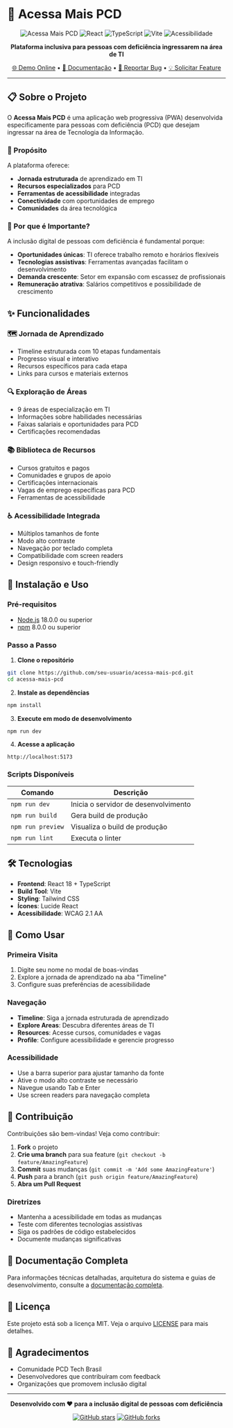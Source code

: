 # 🚀 Acessa Mais PCD

<div align="center">

![Acessa Mais PCD](https://img.shields.io/badge/Acessa%20Mais%20PCD-1.0.0-blue)
![React](https://img.shields.io/badge/React-18.3.1-61DAFB)
![TypeScript](https://img.shields.io/badge/TypeScript-5.5.3-3178C6)
![Vite](https://img.shields.io/badge/Vite-5.4.2-646CFF)
![Acessibilidade](https://img.shields.io/badge/Acessibilidade-WCAG%202.1%20AA-green)

**Plataforma inclusiva para pessoas com deficiência ingressarem na área de TI**

[🌐 Demo Online](#) • [📖 Documentação](./docs/README.md) • [🐛 Reportar Bug](#) • [💡 Solicitar Feature](#)

</div>

---

## 📋 Sobre o Projeto

O **Acessa Mais PCD** é uma aplicação web progressiva (PWA) desenvolvida especificamente para pessoas com deficiência (PCD) que desejam ingressar na área de Tecnologia da Informação. 

### 🎯 Propósito

A plataforma oferece:
- **Jornada estruturada** de aprendizado em TI
- **Recursos especializados** para PCD
- **Ferramentas de acessibilidade** integradas
- **Conectividade** com oportunidades de emprego
- **Comunidades** da área tecnológica

### 🌟 Por que é Importante?

A inclusão digital de pessoas com deficiência é fundamental porque:

- **Oportunidades únicas**: TI oferece trabalho remoto e horários flexíveis
- **Tecnologias assistivas**: Ferramentas avançadas facilitam o desenvolvimento
- **Demanda crescente**: Setor em expansão com escassez de profissionais
- **Remuneração atrativa**: Salários competitivos e possibilidade de crescimento

## ✨ Funcionalidades

### 🗺️ Jornada de Aprendizado
- Timeline estruturada com 10 etapas fundamentais
- Progresso visual e interativo
- Recursos específicos para cada etapa
- Links para cursos e materiais externos

### 🔍 Exploração de Áreas
- 9 áreas de especialização em TI
- Informações sobre habilidades necessárias
- Faixas salariais e oportunidades para PCD
- Certificações recomendadas

### 📚 Biblioteca de Recursos
- Cursos gratuitos e pagos
- Comunidades e grupos de apoio
- Certificações internacionais
- Vagas de emprego específicas para PCD
- Ferramentas de acessibilidade

### ♿ Acessibilidade Integrada
- Múltiplos tamanhos de fonte
- Modo alto contraste
- Navegação por teclado completa
- Compatibilidade com screen readers
- Design responsivo e touch-friendly

## 🚀 Instalação e Uso

### Pré-requisitos

- [Node.js](https://nodejs.org/) 18.0.0 ou superior
- [npm](https://www.npmjs.com/) 8.0.0 ou superior

### Passo a Passo

1. **Clone o repositório**
```bash
git clone https://github.com/seu-usuario/acessa-mais-pcd.git
cd acessa-mais-pcd
```

2. **Instale as dependências**
```bash
npm install
```

3. **Execute em modo de desenvolvimento**
```bash
npm run dev
```

4. **Acesse a aplicação**
```
http://localhost:5173
```

### Scripts Disponíveis

| Comando | Descrição |
|---------|-----------|
| `npm run dev` | Inicia o servidor de desenvolvimento |
| `npm run build` | Gera build de produção |
| `npm run preview` | Visualiza o build de produção |
| `npm run lint` | Executa o linter |

## 🛠️ Tecnologias

- **Frontend**: React 18 + TypeScript
- **Build Tool**: Vite
- **Styling**: Tailwind CSS
- **Ícones**: Lucide React
- **Acessibilidade**: WCAG 2.1 AA

## 📱 Como Usar

### Primeira Visita
1. Digite seu nome no modal de boas-vindas
2. Explore a jornada de aprendizado na aba "Timeline"
3. Configure suas preferências de acessibilidade

### Navegação
- **Timeline**: Siga a jornada estruturada de aprendizado
- **Explore Areas**: Descubra diferentes áreas de TI
- **Resources**: Acesse cursos, comunidades e vagas
- **Profile**: Configure acessibilidade e gerencie progresso

### Acessibilidade
- Use a barra superior para ajustar tamanho da fonte
- Ative o modo alto contraste se necessário
- Navegue usando Tab e Enter
- Use screen readers para navegação completa

## 🤝 Contribuição

Contribuições são bem-vindas! Veja como contribuir:

1. **Fork** o projeto
2. **Crie uma branch** para sua feature (`git checkout -b feature/AmazingFeature`)
3. **Commit** suas mudanças (`git commit -m 'Add some AmazingFeature'`)
4. **Push** para a branch (`git push origin feature/AmazingFeature`)
5. **Abra um Pull Request**

### Diretrizes
- Mantenha a acessibilidade em todas as mudanças
- Teste com diferentes tecnologias assistivas
- Siga os padrões de código estabelecidos
- Documente mudanças significativas

## 📖 Documentação Completa

Para informações técnicas detalhadas, arquitetura do sistema e guias de desenvolvimento, consulte a [documentação completa](./docs/README.md).

## 📄 Licença

Este projeto está sob a licença MIT. Veja o arquivo [LICENSE](LICENSE) para mais detalhes.

## 🙏 Agradecimentos

- Comunidade PCD Tech Brasil
- Desenvolvedores que contribuíram com feedback
- Organizações que promovem inclusão digital

---

<div align="center">

**Desenvolvido com ❤️ para a inclusão digital de pessoas com deficiência**

[![GitHub stars](https://img.shields.io/github/stars/seu-usuario/acessa-mais-pcd?style=social)](https://github.com/seu-usuario/acessa-mais-pcd)
[![GitHub forks](https://img.shields.io/github/forks/seu-usuario/acessa-mais-pcd?style=social)](https://github.com/seu-usuario/acessa-mais-pcd)

</div>
